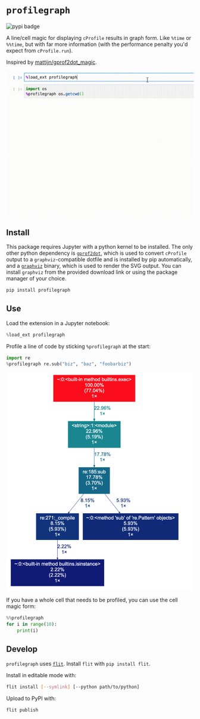 # `profilegraph`

![pypi badge](https://img.shields.io/pypi/v/profilegraph)

A line/cell magic for displaying `cProfile` results in graph form. Like `%time`
or `%%time`, but
with far more information (with the performance penalty you'd expect from
`cProfile.run`).

Inspired by
[mattijn/gprof2dot_magic](https://github.com/mattijn/gprof2dot_magic).

![A trivial profilegraph example.](./static/os.getcwd.example.gif)

## Install

This package requires Jupyter with a python kernel to be installed. The only
other python dependency is
[`gprof2dot`](https://github.com/jrfonseca/gprof2dot), which is used to convert
`cProfile` output to a `graphviz`-compatible dotfile and is installed by pip
automatically, and a [`graphviz`](https://www.graphviz.org/download/) binary,
which is used to render the SVG output. You can install `graphviz` from the
provided download link or using the package manager of your choice.

```bash
pip install profilegraph
```

## Use

Load the extension in a Jupyter notebook:

```python
%load_ext profilegraph
```

Profile a line of code by sticking `%profilegraph` at the start:

```python
import re
%profilegraph re.sub("biz", "baz", "foobarbiz")
```

![Profile result on re.sub](./static/re.sub.example.png)

If you have a whole cell that needs to be profiled, you can use the cell magic
form:

```python
%%profilegraph
for i in range(10):
    print(i)
```

## Develop

`profilegraph` uses [`flit`](https://flit.readthedocs.io/en/latest/). Install
`flit` with `pip install flit`.

Install in editable mode with:

```bash
flit install [--symlink] [--python path/to/python]
```

Upload to PyPI with:

```bash
flit publish
```
